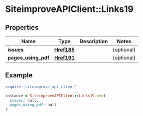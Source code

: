 # SiteimproveAPIClient::Links19

## Properties

| Name | Type | Description | Notes |
| ---- | ---- | ----------- | ----- |
| **issues** | [**Href185**](Href185.md) |  | [optional] |
| **pages_using_pdf** | [**Href191**](Href191.md) |  | [optional] |

## Example

```ruby
require 'siteimprove_api_client'

instance = SiteimproveAPIClient::Links19.new(
  issues: null,
  pages_using_pdf: null
)
```

